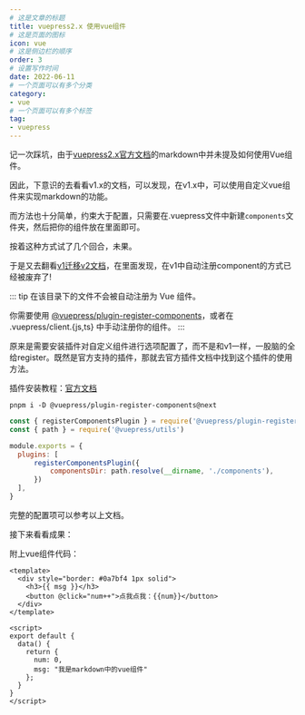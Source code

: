 ```yaml
---
# 这是文章的标题
title: vuepress2.x 使用vue组件
# 这是页面的图标
icon: vue
# 这是侧边栏的顺序
order: 3
# 设置写作时间
date: 2022-06-11
# 一个页面可以有多个分类
category:
- vue
# 一个页面可以有多个标签
tag:
- vuepress
---
```


记一次踩坑，由于[vuepress2.x官方文档](https://v2.vuepress.vuejs.org/zh/guide/markdown.html#%E5%9C%A8-markdown-%E4%B8%AD%E4%BD%BF%E7%94%A8-vue)的markdown中并未提及如何使用Vue组件。

因此，下意识的去看看v1.x的文档，可以发现，在v1.x中，可以使用自定义vue组件来实现markdown的功能。

而方法也十分简单，约束大于配置，只需要在.vuepress文件中新建`components`文件夹，然后把你的组件放在里面即可。

按着这种方式试了几个回合，未果。

于是又去翻看[v1迁移v2文档](https://v2.vuepress.vuejs.org/zh/guide/migration.html#vuepress-components)，在里面发现，在v1中自动注册component的方式已经被废弃了!

::: tip
在该目录下的文件不会被自动注册为 Vue 组件。

你需要使用 [@vuepress/plugin-register-components](https://v2.vuepress.vuejs.org/zh/reference/plugin/register-components.html)，或者在 .vuepress/client.{js,ts} 中手动注册你的组件。
:::

原来是需要安装插件对自定义组件进行选项配置了，而不是和v1一样，一股脑的全给register。既然是官方支持的插件，那就去官方插件文档中找到这个插件的使用方法。

插件安装教程：[官方文档](https://v2.vuepress.vuejs.org/zh/reference/plugin/register-components.html)

```
pnpm i -D @vuepress/plugin-register-components@next
```

```js
const { registerComponentsPlugin } = require('@vuepress/plugin-register-components')
const { path } = require('@vuepress/utils')

module.exports = {
  plugins: [
      registerComponentsPlugin({
          componentsDir: path.resolve(__dirname, './components'),
      })
  ],
}
```
完整的配置项可以参考以上文档。

接下来看看成果：

<my-demo/>

附上vue组件代码：
```vue
<template>
  <div style="border: #0a7bf4 1px solid">
    <h3>{{ msg }}</h3>
    <button @click="num++">点我点我：{{num}}</button>
  </div>
</template>

<script>
export default {
  data() {
    return {
      num: 0,
      msg: "我是markdown中的vue组件"
    };
  }
}
</script>
```
